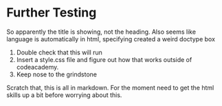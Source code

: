 <head>
<link href="style.css" type="text/css" rel="stylesheet">
  <title>Will this tab change?</title>
</head>
<!--Doesn't seem to like my indenation very nicely-->
<body>
<h1>Further Testing</h1>
  <p>So apparently the title is showing, not the heading. Also seems like language is automatically in html, specifying created a weird doctype box</p>
  <ol>
  <li>Double check that this will run</li>
  <li>Insert a style.css file and figure out how that works outside of codeacademy.</li>
  <li>Keep nose to the grindstone</li>
  </ol>
  <p>Scratch that, this is all in markdown. For the moment need to get the html skills up a bit before worrying about this.</p>
</body>
